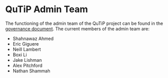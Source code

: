  # QuTiP Admin Team

The functioning of the admin team of the QuTiP project can be found in the [governance document](governance.md#2-admin-team). The current members of the admin team are:

- Shahnawaz Ahmed
- Eric Giguere
- Neill Lambert
- Boxi Li
- Jake Lishman
- Alex Pitchford
- Nathan Shammah
